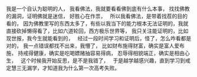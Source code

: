 我是一个自认为聪明的人，
我看佛法，我就要看看佛到底有什么本事，
找找佛教的漏洞，证明佛就是迷信，
好胜心在作祟，
&nbsp;
所以我看佛法，是带着找茬的目的看的，
因为佛教里写的东西太多了，有些以我当下的能力根本无法证明的，我就直接砍掉懒得看了，比如六道轮回，西方极乐世界等，
我只关注能证明的，比如现世报，我今生就能看到的，
&nbsp;
经过一段时间学习和证明后，怪了，怎么咋看都是对的，
我一点错误都找不出来，我懵了，
比如财布施得财富，确实是富人爱布施，
持戒得健康，确实是吃喝嫖赌抽容易得病，
忍辱得相貌端正，确实是相由心生，
&nbsp;
这个时候我开始反思，是不是我错了，
&nbsp;
于是越学越感兴趣，直到学习到戒定慧三无漏学，才知道我为什么第一次高考失败。